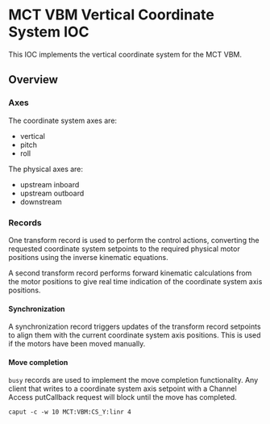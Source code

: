 # MCT VBM Vertical Coordinate System IOC

This IOC implements the vertical coordinate system for the MCT VBM.

## Overview

### Axes

The coordinate system axes are:
- vertical
- pitch
- roll

The physical axes are:
- upstream inboard
- upstream outboard
- downstream

### Records 

One transform record is used to perform the control actions, converting the
requested coordinate system setpoints to the required physical motor positions
using the inverse kinematic equations.

A second transform record performs forward kinematic calculations from the motor
positions to give real time indication of the coordinate system axis positions.

#### Synchronization

A synchronization record triggers updates of the transform record setpoints to
align them with the current coordinate system axis positions. This is used if
the motors have been moved manually.

#### Move completion

`busy` records are used to implement the move completion functionality. Any
client that writes to a coordinate system axis setpoint with a Channel Access putCallback request will block until the move has completed.

```console
caput -c -w 10 MCT:VBM:CS_Y:linr 4
```



